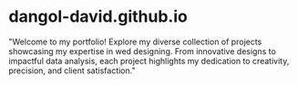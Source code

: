 # dangol-david.github.io
"Welcome to my portfolio! Explore my diverse collection of projects showcasing my expertise in wed designing. From innovative designs to impactful data analysis, each project highlights my dedication to creativity, precision, and client satisfaction."
